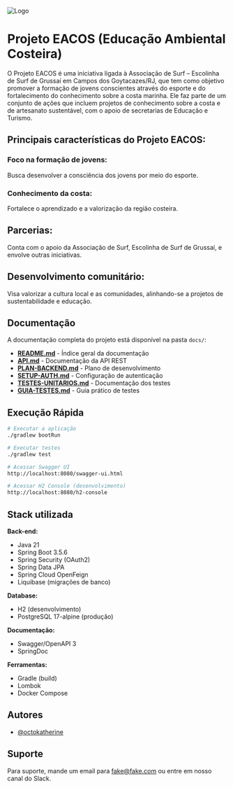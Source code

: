 
![Logo](https://dev-to-uploads.s3.amazonaws.com/uploads/articles/th5xamgrr6se0x5ro4g6.png)

# Projeto EACOS (Educação Ambiental Costeira)

O Projeto EACOS é uma iniciativa ligada à Associação de Surf – Escolinha de Surf de Grussaí em Campos dos Goytacazes/RJ, que tem como objetivo promover a formação de jovens conscientes através do esporte e do fortalecimento do conhecimento sobre a costa marinha. Ele faz parte de um conjunto de ações que incluem projetos de conhecimento sobre a costa e de artesanato sustentável, com o apoio de secretarias de Educação e Turismo. 

## Principais características do Projeto EACOS:

### Foco na formação de jovens:
Busca desenvolver a consciência dos jovens por meio do esporte. 

### Conhecimento da costa:
Fortalece o aprendizado e a valorização da região costeira. 

## Parcerias:
Conta com o apoio da Associação de Surf, Escolinha de Surf de Grussaí, e envolve outras iniciativas. 

## Desenvolvimento comunitário:
Visa valorizar a cultura local e as comunidades, alinhando-se a projetos de sustentabilidade e educação. 

## Documentação

A documentação completa do projeto está disponível na pasta `docs/`:

- **[README.md](docs/README.md)** - Índice geral da documentação
- **[API.md](docs/API.md)** - Documentação da API REST
- **[PLAN-BACKEND.md](docs/PLAN-BACKEND.md)** - Plano de desenvolvimento
- **[SETUP-AUTH.md](docs/SETUP-AUTH.md)** - Configuração de autenticação
- **[TESTES-UNITARIOS.md](docs/TESTES-UNITARIOS.md)** - Documentação dos testes
- **[GUIA-TESTES.md](docs/GUIA-TESTES.md)** - Guia prático de testes

## Execução Rápida

```bash
# Executar a aplicação
./gradlew bootRun

# Executar testes
./gradlew test

# Acessar Swagger UI
http://localhost:8080/swagger-ui.html

# Acessar H2 Console (desenvolvimento)
http://localhost:8080/h2-console
```

## Stack utilizada

**Back-end:** 
- Java 21
- Spring Boot 3.5.6
- Spring Security (OAuth2)
- Spring Data JPA
- Spring Cloud OpenFeign
- Liquibase (migrações de banco)

**Database:** 
- H2 (desenvolvimento)
- PostgreSQL 17-alpine (produção)

**Documentação:**
- Swagger/OpenAPI 3
- SpringDoc

**Ferramentas:**
- Gradle (build)
- Lombok
- Docker Compose

## Autores

- [@octokatherine](https://www.github.com/octokatherine)

## Suporte

Para suporte, mande um email para fake@fake.com ou entre em nosso canal do Slack.

